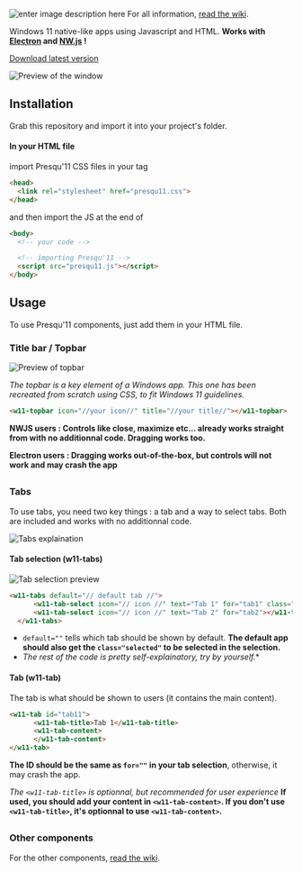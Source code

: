![enter image description here](https://cdn.discordapp.com/attachments/856933249636237332/899289812731846686/unknown.png)
For all information, [read the wiki](https://presqu11.notion.site/About-Presqu-11-56eabbc8a2ff433a8c90a947c0ab39ef).

Windows 11 native-like apps using Javascript and HTML.
**Works with [Electron](https://github.com/electron/electron) and [NW.js](https://github.com/nwjs/nw.js) !**

[Download latest version](https://github.com/ecnivtwelve/presqu11/releases)

![Preview of the window](https://i.imgur.com/ywPsFyw.png)

## Installation
Grab this repository and import it into your project's folder.

#### In your HTML file
  import Presqu'11 CSS files in your <head> tag
  ```html
  <head>
    <link rel="stylesheet" href="presqu11.css">
  </head>
  ```
  and then import the JS at the end of <body>
  ```html
  <body>
    <!-- your code -->

    <!-- importing Presqu'11 -->
    <script src="presqu11.js"></script>
  </body>
  ```
  
## Usage
  To use Presqu'11 components, just add them in your HTML file.
  
  ### Title bar / Topbar
  ![Preview of topbar](https://i.ibb.co/x16ttQ8/Group-2.png)
  
  *The topbar is a key element of a Windows app. This one has been recreated from scratch using CSS, to fit Windows 11 guidelines.*
  
   ```html
  <w11-topbar icon="//your icon//" title="//your title//"></w11-topbar>
  ```
  **NWJS users : Controls like close, maximize etc... already works straight from <w11-topbar> with no additionnal code. Dragging works too.**
  
  **Electron users :  Dragging works out-of-the-box, but controls will not work and may crash the app**
  
  ##
  
  ### Tabs
  To use tabs, you need two key things : a tab and a way to select tabs. Both are included and works with no additionnal code.
  
  ![Tabs explaination](https://i.ibb.co/fXPsKhp/Frame-3.png)
  
  #### Tab selection (w11-tabs)
  ![Tab selection preview](https://i.ibb.co/1Q6zYMV/Group-3.png)
  
  ```html
  <w11-tabs default="// default tab //">
        <w11-tab-select icon="// icon //" text="Tab 1" for="tab1" class="selected"></w11-tab-select>
        <w11-tab-select icon="// icon //" text="Tab 2" for="tab2"></w11-tab-select>
    </w11-tabs>
  ```
  
  - `default=""` tells which tab should be shown by default. **The default app should also get the `class="selected"` to be selected in the selection.**
  - *The rest of the code is pretty self-explainatory, try by yourself.**
  
  #### Tab (w11-tab)
  The tab is what should be shown to users (it contains the main content).
  
  ```html
  <w11-tab id="tab11">
        <w11-tab-title>Tab 1</w11-tab-title>
        <w11-tab-content>
        </w11-tab-content>
  </w11-tab>
  ```
  
  **The ID should be the same as `for=""` in your tab selection**, otherwise, it may crash the app.
  
  *The `<w11-tab-title>` is optionnal, but recommended for user experience* **If used, you should add your content in `<w11-tab-content>`. If you don't use `<w11-tab-title>`, it's optionnal to use `<w11-tab-content>`.**
  
  
   ##
  
  ### Other components
  For the other components, [read the wiki](https://presqu11.notion.site/About-Presqu-11-56eabbc8a2ff433a8c90a947c0ab39ef).
